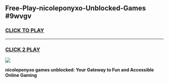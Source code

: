 
## Free-Play-nicoleponyxo-Unblocked-Games #9wvgv
<h3>
<a href="https://news.freeplayer.one?title=nicoleponyxo&ref=8M">CLICK TO PLAY</a></h3>
<hr>

<h3>
<a href="https://news.freeplayer.one?title=nicoleponyxo&ref=8M">CLICK 2 PLAY</a>
  
</h3>

<a href="https://news.freeplayer.one?title=nicoleponyxo&ref=8M"><img src="https://clearcache.store/games.png"></a>


**nicoleponyxo games unblocked: Your Gateway to Fun and Accessible Online Gaming**
